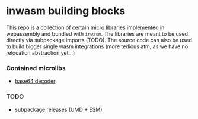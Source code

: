 # inwasm building blocks

This repo is a collection of certain micro libraries implemented in webassembly and bundled with `inwasm`. The libraries are meant to be used directly via subpackage imports (TODO). The source code can also be used to build bigger single wasm integrations (more tedious atm, as we have no relocation abstraction yet...)

### Contained microlibs
- [base64 decoder](src/base64decoder/)



### TODO
- subpackage releases (UMD + ESM)
